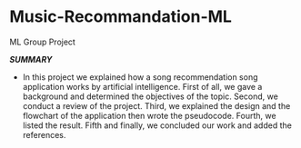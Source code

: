 # Music-Recommandation-ML
ML Group Project



***SUMMARY***
- In this project we explained how a song recommendation song application works by
artificial intelligence. First of all, we gave a background and determined the objectives of the
topic. Second, we conduct a review of the project. Third, we explained the design and the
flowchart of the application then wrote the pseudocode. Fourth, we listed the result. Fifth and
finally, we concluded our work and added the references.

